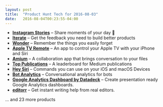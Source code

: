 ```yaml
---
layout: post
title:  "Product Hunt Tech for 2016-08-03"
date:   2016-08-04T00:23:55-04:00
---
```


* **[Instagram Stories](https://www.producthunt.com/tech/instagram-stories?utm_campaign=producthunt-api&utm_medium=api&utm_source=Application%3A+Daily+Digest+RSS+%28ID%3A+3202%29)** – Share moments of your day 📸
* **[Iterate](https://www.producthunt.com/tech/iterate-2?utm_campaign=producthunt-api&utm_medium=api&utm_source=Application%3A+Daily+Digest+RSS+%28ID%3A+3202%29)** – Get the feedback you need to build better products
* **[Wonder](https://www.producthunt.com/tech/wonder-8?utm_campaign=producthunt-api&utm_medium=api&utm_source=Application%3A+Daily+Digest+RSS+%28ID%3A+3202%29)** – Remember the things you easily forget
* **[Apple TV Remote](https://www.producthunt.com/tech/apple-tv-remote?utm_campaign=producthunt-api&utm_medium=api&utm_source=Application%3A+Daily+Digest+RSS+%28ID%3A+3202%29)** – An app to control your Apple TV with your iPhone and Siri
* **[Amium](https://www.producthunt.com/tech/amium?utm_campaign=producthunt-api&utm_medium=api&utm_source=Application%3A+Daily+Digest+RSS+%28ID%3A+3202%29)** – A collaboration app that brings conversation to your files
* **[Top Publications](https://www.producthunt.com/tech/top-publications?utm_campaign=producthunt-api&utm_medium=api&utm_source=Application%3A+Daily+Digest+RSS+%28ID%3A+3202%29)** – A leaderboard for Medium publications
* **[Hey Siri](https://www.producthunt.com/tech/hey-siri?utm_campaign=producthunt-api&utm_medium=api&utm_source=Application%3A+Daily+Digest+RSS+%28ID%3A+3202%29)** – Commands you can use on your iOS and macOS Devices
* **[Bot Analytics](https://www.producthunt.com/tech/bot-analytics?utm_campaign=producthunt-api&utm_medium=api&utm_source=Application%3A+Daily+Digest+RSS+%28ID%3A+3202%29)** – Conversational analytics for bots
* **[Google Analytics Dashboard by Datadeck](https://www.producthunt.com/tech/google-analytics-dashboard-by-datadeck?utm_campaign=producthunt-api&utm_medium=api&utm_source=Application%3A+Daily+Digest+RSS+%28ID%3A+3202%29)** – Create presentation ready Google Analytics dashboards.
* **[editorr](https://www.producthunt.com/tech/editorr?utm_campaign=producthunt-api&utm_medium=api&utm_source=Application%3A+Daily+Digest+RSS+%28ID%3A+3202%29)** –  Get instant writing help from real editors.

… and 23 more products
